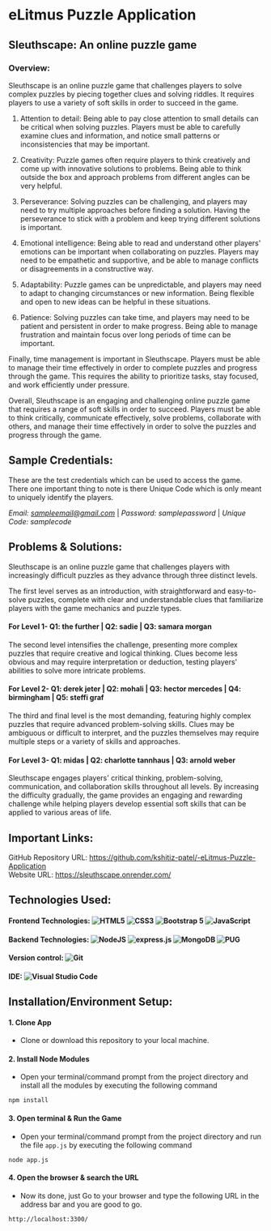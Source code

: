 # eLitmus Puzzle Application
## Sleuthscape: An online puzzle game

### Overview:
Sleuthscape is an online puzzle game that challenges players to solve complex puzzles by piecing together clues and solving riddles. It requires players to use a variety of soft skills in order to succeed in the game.

1. Attention to detail: Being able to pay close attention to small details can be critical when solving puzzles. Players must be able to carefully examine clues and information, and notice small patterns or inconsistencies that may be important.

2. Creativity: Puzzle games often require players to think creatively and come up with innovative solutions to problems. Being able to think outside the box and approach problems from different angles can be very helpful.

3. Perseverance: Solving puzzles can be challenging, and players may need to try multiple approaches before finding a solution. Having the perseverance to stick with a problem and keep trying different solutions is important.

4. Emotional intelligence: Being able to read and understand other players' emotions can be important when collaborating on puzzles. Players may need to be empathetic and supportive, and be able to manage conflicts or disagreements in a constructive way.

5. Adaptability: Puzzle games can be unpredictable, and players may need to adapt to changing circumstances or new information. Being flexible and open to new ideas can be helpful in these situations.

6. Patience: Solving puzzles can take time, and players may need to be patient and persistent in order to make progress. Being able to manage frustration and maintain focus over long periods of time can be important.

Finally, time management is important in Sleuthscape. Players must be able to manage their time effectively in order to complete puzzles and progress through the game. This requires the ability to prioritize tasks, stay focused, and work efficiently under pressure.

Overall, Sleuthscape is an engaging and challenging online puzzle game that requires a range of soft skills in order to succeed. Players must be able to think critically, communicate effectively, solve problems, collaborate with others, and manage their time effectively in order to solve the puzzles and progress through the game.

## Sample Credentials:

These are the test credentials which can be used to access the game. There one important thing to note is there Unique Code which is only meant to uniquely identify the players.

*Email: sampleemail@gmail.com* | 
*Password: samplepassword* | 
*Unique Code: samplecode*

## Problems & Solutions:

Sleuthscape is an online puzzle game that challenges players with increasingly difficult puzzles as they advance through three distinct levels. 

The first level serves as an introduction, with straightforward and easy-to-solve puzzles, complete with clear and understandable clues that familiarize players with the game mechanics and puzzle types.

#### For Level 1- Q1: the further | Q2: sadie | Q3: samara morgan

The second level intensifies the challenge, presenting more complex puzzles that require creative and logical thinking. Clues become less obvious and may require interpretation or deduction, testing players' abilities to solve more intricate problems.

#### For Level 2- Q1: derek jeter | Q2: mohali | Q3: hector mercedes | Q4: birmingham | Q5: steffi graf

The third and final level is the most demanding, featuring highly complex puzzles that require advanced problem-solving skills. Clues may be ambiguous or difficult to interpret, and the puzzles themselves may require multiple steps or a variety of skills and approaches.

#### For Level 3- Q1: midas | Q2: charlotte tannhaus | Q3: arnold weber

Sleuthscape engages players' critical thinking, problem-solving, communication, and collaboration skills throughout all levels. By increasing the difficulty gradually, the game provides an engaging and rewarding challenge while helping players develop essential soft skills that can be applied to various areas of life.

## Important Links:
GitHub Repository URL: https://github.com/kshitiz-patel/-eLitmus-Puzzle-Application <br/>
Website URL: https://sleuthscape.onrender.com/ <br/>

## Technologies Used:
#### Frontend Technologies: <img alt="HTML5" src="https://img.shields.io/badge/html5-%23E34F26.svg?style=for-the-badge&logo=html5&logoColor=white"/> <img alt="CSS3" src="https://img.shields.io/badge/css3-%231572B6.svg?style=for-the-badge&logo=css3&logoColor=white"/> <img alt="Bootstrap 5" src="https://img.shields.io/badge/bootstrap-%23563D7C.svg?style=for-the-badge&logo=bootstrap&logoColor=white"/> <img alt="JavaScript" src="https://img.shields.io/badge/javascript-%23323330.svg?style=for-the-badge&logo=javascript&logoColor=%23F7DF1E"/>

#### Backend Technologies: <img alt="NodeJS" src="https://img.shields.io/badge/node.js-6DA55F?style=for-the-badge&logo=node.js&logoColor=white"/> <img alt="express.js" src="https://img.shields.io/badge/express.js-%23404d59.svg?style=for-the-badge&logo=express&logoColor=%2361DAFB"/> <img alt="MongoDB" src="https://img.shields.io/badge/MongoDB-%234ea94b.svg?style=for-the-badge&logo=mongodb&logoColor=white"/> <img alt="PUG" src="https://img.shields.io/badge/Pug-FFF?style=for-the-badge&logo=pug&logoColor=A86454"/>

#### Version control: <img alt="Git" src="https://img.shields.io/badge/git-%23F05033.svg?style=for-the-badge&logo=git&logoColor=white"/>

#### IDE: <img alt="Visual Studio Code" src="https://img.shields.io/badge/Visual%20Studio%20Code-0078d7.svg?style=for-the-badge&logo=visual-studio-code&logoColor=white"/>


## Installation/Environment Setup:
#### 1. Clone App
  
  * Clone or download this repository to your local machine.
  
#### 2. Install Node Modules
* Open your terminal/command prompt from the project directory and install all the modules by executing the following command

```
npm install
```

#### 3. Open terminal & Run the Game
* Open your terminal/command prompt from the project directory and run the file `app.js` by executing the following command

```
node app.js
```

#### 4. Open the browser & search the URL
* Now its done, just Go to your browser and type the following URL in the address bar and you are good to go.

```
http://localhost:3300/
```
